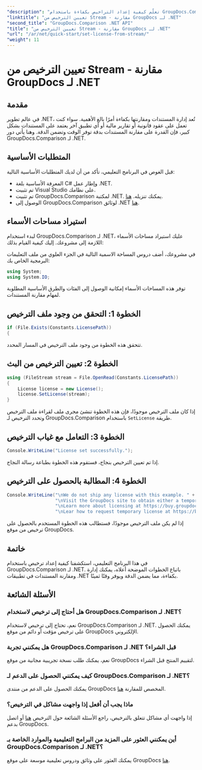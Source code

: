 ```yaml
---
"description": "تعلّم كيفية إعداد التراخيص بكفاءة باستخدام GroupDocs.Comparison لـ .NET. وفّر وقتك وتأكد من دقة المستندات مع هذا البرنامج التعليمي."
"linktitle": "تعيين الترخيص من Stream - مقارنة GroupDocs لـ .NET"
"second_title": "GroupDocs.Comparison .NET API"
"title": "تعيين الترخيص من Stream - مقارنة GroupDocs لـ .NET"
"url": "/ar/net/quick-start/set-license-from-stream/"
"weight": 11
---
```


# تعيين الترخيص من Stream - مقارنة GroupDocs لـ .NET

## مقدمة
في عالم تطوير .NET، تُعد إدارة المستندات ومقارنتها بكفاءة أمرًا بالغ الأهمية. سواء كنت تعمل على عقود قانونية أو تقارير مالية أو أي تطبيق آخر يعتمد على المستندات بشكل كبير، فإن القدرة على مقارنة المستندات بدقة توفر الوقت وتضمن الدقة. وهنا يأتي دور GroupDocs.Comparison لـ .NET. 
## المتطلبات الأساسية
قبل الغوص في البرنامج التعليمي، تأكد من أن لديك المتطلبات الأساسية التالية:
- المعرفة الأساسية بلغة C# وإطار عمل .NET.
- تم تثبيت Visual Studio على نظامك.
- تم تثبيت GroupDocs.Comparison لمكتبة .NET. يمكنك تنزيله. [هنا](https://releases.groupdocs.com/comparison/net/).
- الوصول إلى GroupDocs.Comparison لوثائق .NET [هنا](https://tutorials.groupdocs.com/comparison/net/).

## استيراد مساحات الأسماء
لبدء استخدام GroupDocs.Comparison لـ .NET، عليك استيراد مساحات الأسماء اللازمة إلى مشروعك. إليك كيفية القيام بذلك:

في مشروعك، أضف دروس المساحة الاسمية التالية في الجزء العلوي من ملف التعليمات البرمجية الخاص بك:
```csharp
using System;
using System.IO;
```
توفر هذه المساحات الأسماء إمكانية الوصول إلى الفئات والطرق الأساسية المطلوبة لمهام مقارنة المستندات.

## الخطوة 1: التحقق من وجود ملف الترخيص
```csharp
if (File.Exists(Constants.LicensePath))
{
```
تتحقق هذه الخطوة من وجود ملف الترخيص في المسار المحدد.
## الخطوة 2: تعيين الترخيص من البث
```csharp
using (FileStream stream = File.OpenRead(Constants.LicensePath))
{
    License license = new License();
    license.SetLicense(stream);
}
```
إذا كان ملف الترخيص موجودًا، فإن هذه الخطوة تنشئ مجرى ملف لقراءة ملف الترخيص وتحدد الترخيص لـ GroupDocs.Comparison باستخدام `SetLicense` طريقة.
## الخطوة 3: التعامل مع غياب الترخيص
```csharp
Console.WriteLine("License set successfully.");
```
إذا تم تعيين الترخيص بنجاح، فستقوم هذه الخطوة بطباعة رسالة النجاح.
## الخطوة 4: المطالبة بالحصول على الترخيص
```csharp
Console.WriteLine("\nWe do not ship any license with this example. " +
                  "\nVisit the GroupDocs site to obtain either a temporary or permanent license. " +
                  "\nLearn more about licensing at https://buy.groupdocs.com/faqs/licensing. " +
                  "\nLear how to request temporary license at https://buy.groupdocs.com/temporary-license.");
```
إذا لم يكن ملف الترخيص موجودًا، فستطالب هذه الخطوة المستخدم بالحصول على ترخيص من موقع GroupDocs.

## خاتمة
في هذا البرنامج التعليمي، استكشفنا كيفية إعداد ترخيص باستخدام GroupDocs.Comparison لـ .NET. باتباع الخطوات الموضحة أعلاه، يمكنك إدارة ومقارنة المستندات في تطبيقات .NET بكفاءة، مما يضمن الدقة ويوفر وقتًا ثمينًا.
## الأسئلة الشائعة
### هل أحتاج إلى ترخيص لاستخدام GroupDocs.Comparison لـ .NET؟
نعم، تحتاج إلى ترخيص لاستخدام GroupDocs.Comparison لـ .NET. يمكنك الحصول على ترخيص مؤقت أو دائم من موقع GroupDocs الإلكتروني.
### هل يمكنني تجربة GroupDocs.Comparison لـ .NET قبل الشراء؟
نعم، يمكنك طلب نسخة تجريبية مجانية من موقع GroupDocs لتقييم المنتج قبل الشراء.
### كيف يمكنني الحصول على الدعم لـ GroupDocs.Comparison لـ .NET؟
يمكنك الحصول على الدعم من منتدى GroupDocs المخصص للمقارنة [هنا](https://forum.groupdocs.com/c/comparison/12).
### ماذا يجب أن أفعل إذا واجهت مشاكل في الترخيص؟
إذا واجهت أي مشاكل تتعلق بالترخيص، راجع الأسئلة الشائعة حول الترخيص [هنا](https://purchase.groupdocs.com/faqs/licensing) أو اتصل بدعم GroupDocs.
### أين يمكنني العثور على المزيد من البرامج التعليمية والموارد الخاصة بـ GroupDocs.Comparison لـ .NET؟
يمكنك العثور على وثائق ودروس تعليمية موسعة على موقع GroupDocs [هنا](https://tutorials.groupdocs.com/comparison/net/).